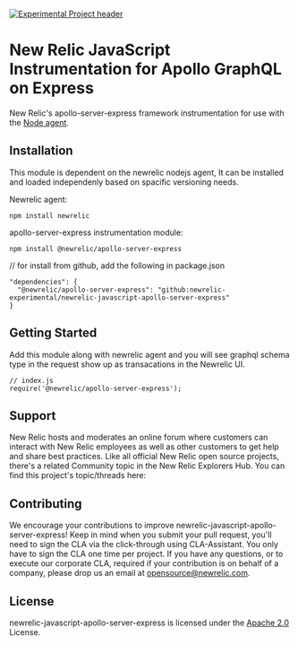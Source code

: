 [![Experimental Project header](https://github.com/newrelic/opensource-website/raw/master/src/images/categories/Experimental.png)](https://opensource.newrelic.com/oss-category/#experimental)

# New Relic JavaScript Instrumentation for Apollo GraphQL on Express

New Relic's apollo-server-express framework instrumentation for use with the
[Node agent](https://github.com/newrelic/node-newrelic). 

## Installation

This module is dependent on the newrelic nodejs agent, It can be installed and loaded independenly based on spacific versioning needs.

Newrelic agent:
```
npm install newrelic
```

apollo-server-express instrumentation module:
```
npm install @newrelic/apollo-server-express
```

// for install from github, add the following in  package.json
```
"dependencies": {
  "@newrelic/apollo-server-express": "github:newrelic-experimental/newrelic-javascript-apollo-server-express"
}
```

## Getting Started

Add this module along with newrelic agent and you will see graphql schema type in the request show up as transacations in the Newrelic UI.
```
// index.js
require('@newrelic/apollo-server-express');
```

## Support

New Relic hosts and moderates an online forum where customers can interact with New Relic employees as well as other customers to get help and share best practices. Like all official New Relic open source projects, there's a related Community topic in the New Relic Explorers Hub. You can find this project's topic/threads here:

## Contributing
We encourage your contributions to improve newrelic-javascript-apollo-server-express! Keep in mind when you submit your pull request, you'll need to sign the CLA via the click-through using CLA-Assistant. You only have to sign the CLA one time per project.
If you have any questions, or to execute our corporate CLA, required if your contribution is on behalf of a company,  please drop us an email at opensource@newrelic.com.

## License
newrelic-javascript-apollo-server-express is licensed under the [Apache 2.0](http://apache.org/licenses/LICENSE-2.0.txt) License.
